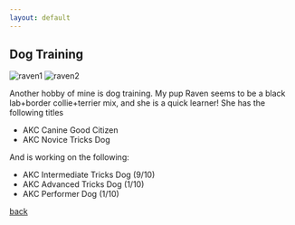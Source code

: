 ```yaml
---
layout: default
---
```


## Dog Training

![raven1](./images/raven1.png)
![raven2](./images/raven2.png)

Another hobby of mine is dog training.  My pup Raven seems to be a black lab+border collie+terrier mix, and she is a quick learner!  She has the following titles 

* AKC Canine Good Citizen 
* AKC Novice Tricks Dog

And is working on the following:

* AKC Intermediate Tricks Dog (9/10)
* AKC Advanced Tricks Dog (1/10)
* AKC Performer Dog (1/10)

[back](./)
